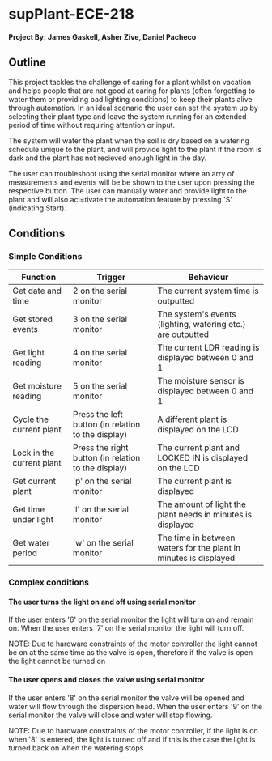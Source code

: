 # supPlant-ECE-218

#### Project By: James Gaskell, Asher Zive, Daniel Pacheco

## Outline

This project tackles the challenge of caring for a plant whilst on vacation and helps people that are not good at caring for plants (often forgetting to water them or providing bad lighting conditions) to keep their plants alive through automation. In an ideal scenario the user can set the system up by selecting their plant type and leave the system running for an extended period of time without requiring attention or input. 

The system will water the plant when the soil is dry based on a watering schedule unique to the plant, and will provide light to the plant if the room is dark and the plant has not recieved enough light in the day.

The user can troubleshoot using the serial monitor where an arry of measurements and events will be be shown to the user upon pressing the respective button. The user can manually water and provide light to the plant and will also aci=tivate the automation feature by pressing 'S' (indicating Start).

## Conditions

### Simple Conditions

|Function|Trigger|Behaviour|
|--------|---------|------------|
|Get date and time|2 on the serial monitor|The current system time is outputted|
|Get stored events|3 on the serial monitor|The system's events (lighting, watering etc.) are outputted|
|Get light reading|4 on the serial monitor|The current LDR reading is displayed between 0 and 1|
|Get moisture reading|5 on the serial monitor|The moisture sensor is displayed between 0 and 1|
|Cycle the current plant|Press the left button (in relation to the display)|A different plant is displayed on the LCD|
|Lock in the current plant|Press the right button (in relation to the display)|The current plant and LOCKED IN is displayed on the LCD|
|Get current plant|'p' on the serial monitor|The current plant is displayed|
|Get time under light|'l' on the serial monitor|The amount of light the plant needs in minutes is displayed|
|Get water period|'w' on the serial monitor|The time in between waters for the plant in minutes is displayed|

### Complex conditions

#### The user turns the light on and off using serial monitor

If the user enters '6' on the serial monitor the light will turn on and remain on. When the user enters '7' on the serial monitor the light will turn off.

NOTE: Due to hardware constraints of the motor controller the light cannot be on at the same time as the valve is open, therefore if the valve is open the light cannot be turned on

#### The user opens and closes the valve using serial monitor

If the user enters '8' on the serial monitor the valve will be opened and water will flow through the dispersion head. When the user enters '9' on the serial monitor the valve will close and water will stop flowing.

NOTE: Due to hardware constraints of the motor controller, if the light is on when '8' is entered, the light is turned off and if this is the case the light is turned back on when the watering stops



